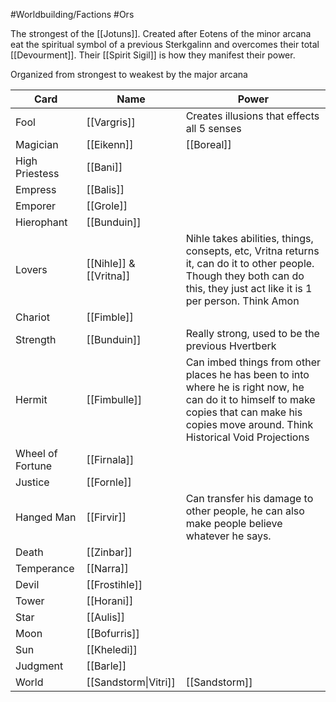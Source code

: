 #Worldbuilding/Factions #Ors 

The strongest of the [[Jotuns]]. Created after Eotens of the minor arcana eat the spiritual symbol of a previous Sterkgalinn and overcomes their total [[Devourment]].
Their [[Spirit Sigil]] is how they manifest their power.

Organized from strongest to weakest by the major arcana


| Card             | Name                   | Power                                                                                                                                                                                        |
| ---------------- | ---------------------- | -------------------------------------------------------------------------------------------------------------------------------------------------------------------------------------------- |
| Fool             | [[Vargris]]            | Creates illusions that effects all 5 senses                                                                                                                                                  |
| Magician         | [[Eikenn]]             | [[Boreal]]                                                                                                                                                                                   |
| High Priestess   | [[Bani]]               |                                                                                                                                                                                              |
| Empress          | [[Balis]]              |                                                                                                                                                                                              |
| Emporer          | [[Grole]]              |                                                                                                                                                                                              |
| Hierophant       | [[Bunduin]]            |                                                                                                                                                                                              |
| Lovers           | [[Nihle]] & [[Vritna]] | Nihle takes abilities, things, consepts, etc, Vritna returns it, can do it to other people. Though they both can do this, they just act like it is 1 per person. Think Amon                  |
| Chariot          | [[Fimble]]             |                                                                                                                                                                                              |
| Strength         | [[Bunduin]]            | Really strong, used to be the previous Hvertberk                                                                                                                                             |
| Hermit           | [[Fimbulle]]           | Can imbed things from other places he has been to into where he is right now, he can do it to himself to make copies that can make his copies move around. Think Historical Void Projections |
| Wheel of Fortune | [[Firnala]]            |                                                                                                                                                                                              |
| Justice          | [[Fornle]]             |                                                                                                                                                                                              |
| Hanged Man       | [[Firvir]]             | Can transfer his damage to other people, he can also make people believe whatever he says.                                                                                                   |
| Death            | [[Zinbar]]             |                                                                                                                                                                                              |
| Temperance       | [[Narra]]              |                                                                                                                                                                                              |
| Devil            | [[Frostihle]]          |                                                                                                                                                                                              |
| Tower            | [[Horani]]             |                                                                                                                                                                                              |
| Star             | [[Aulis]]              |                                                                                                                                                                                              |
| Moon             | [[Bofurris]]           |                                                                                                                                                                                              |
| Sun              | [[Kheledi]]            |                                                                                                                                                                                              |
| Judgment         | [[Barle]]              |                                                                                                                                                                                              |
| World            | [[Sandstorm\|Vitri]]   | [[Sandstorm]]                                                                                                                                                                                |
